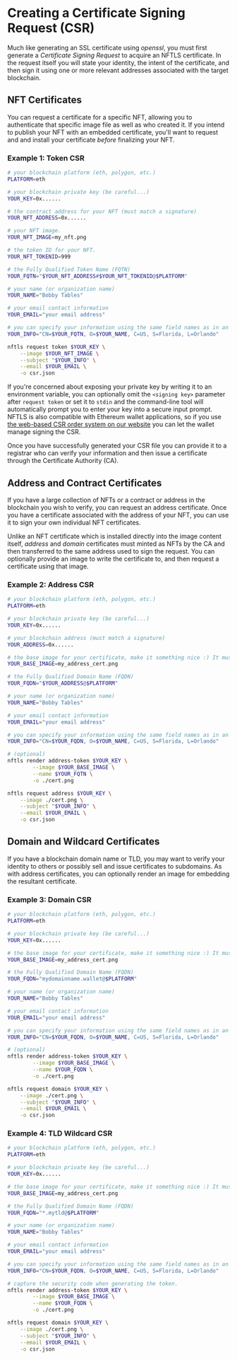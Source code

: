 # Creating a Certificate Signing Request (CSR)

Much like generating an SSL certificate using *openssl*, you must first generate a *Certificate Signing Request* to acquire an NFTLS certificate. In the request itself you will state your identity, the intent of the certificate, and then sign it using one or more relevant addresses associated with the target blockchain.

## NFT Certificates
You can request a certificate for a specific NFT, allowing you to authenticate that specific image file as well as who created it. If you intend to publish your NFT with an embedded certificate, you'll want to request and and install your certificate *before* finalizing your NFT.

### Example 1: Token CSR
```bash
# your blockchain platform (eth, polygon, etc.)
PLATFORM=eth

# your blockchain private key (be careful...)
YOUR_KEY=0x......

# the contract address for your NFT (must match a signature)
YOUR_NFT_ADDRESS=0x......

# your NFT image.
YOUR_NFT_IMAGE=my_nft.png

# the token ID for your NFT.
YOUR_NFT_TOKENID=999

# the Fully Qualified Token Name (FQTN)
YOUR_FQTN="$YOUR_NFT_ADDRESS#$YOUR_NFT_TOKENID@$PLATFORM"

# your name (or organization name)
YOUR_NAME="Bobby Tables"

# your email contact information
YOUR_EMAIL="your email address"

# you can specify your information using the same field names as in an SSL CSR.
YOUR_INFO="CN=$YOUR_FQTN, O=$YOUR_NAME, C=US, S=Florida, L=Orlando"

nftls request token $YOUR_KEY \
    --image $YOUR_NFT_IMAGE \
    --subject "$YOUR_INFO" \
    --email $YOUR_EMAIL \
    -o csr.json
```

If you're concerned about exposing your private key by writing it to an environment variable, you can optionally omit the `<signing key>` parameter after `request token` or set it to `stdin` and the command-line tool will automatically prompt you to enter your key into a secure input prompt. NFTLS is also compatible with Ethereum wallet applications, so if you use [the web-based CSR order system on our website](https://nftls.io/account) you can let the wallet manage signing the CSR.

Once you have successfully generated your CSR file you can provide it to a registrar who can verify your information and then issue a certificate through the Certificate Authority (CA).

## Address and Contract Certificates
If you have a large collection of NFTs or a contract or address in the blockchain you wish to verify, you can request an address certificate. Once you have a certificate associated with the address of your NFT, you can use it to sign your own individual NFT certificates.

Unlike an NFT certificate which is installed directly into the image content itself, *address* and *domain* certificates must minted as NFTs by the CA and then transferred to the same address used to sign the request. You can optionally provide an image to write the certificate to, and then request a certificate using that image.

### Example 2: Address CSR
```bash
# your blockchain platform (eth, polygon, etc.)
PLATFORM=eth

# your blockchain private key (be careful...)
YOUR_KEY=0x......

# your blockchain address (must match a signature)
YOUR_ADDRESS=0x......

# the base image for your certificate, make it something nice :) It must be 512x512 for address and domain certificates.
YOUR_BASE_IMAGE=my_address_cert.png

# the Fully Qualified Domain Name (FQDN)
YOUR_FQDN="$YOUR_ADDRESS@$PLATFORM"

# your name (or organization name)
YOUR_NAME="Bobby Tables"

# your email contact information
YOUR_EMAIL="your email address"

# you can specify your information using the same field names as in an SSL CSR.
YOUR_INFO="CN=$YOUR_FQDN, O=$YOUR_NAME, C=US, S=Florida, L=Orlando"

# (optional)
nftls render address-token $YOUR_KEY \
        --image $YOUR_BASE_IMAGE \
        --name $YOUR_FQTN \
        -o ./cert.png

nftls request address $YOUR_KEY \
    --image ./cert.png \
    --subject "$YOUR_INFO" \
    --email $YOUR_EMAIL \
    -o csr.json
```

## Domain and Wildcard Certificates
If you have a blockchain domain name or TLD, you may want to verify your identity to others or possibly sell and issue certificates to subdomains. As with address certificates, you can optionally render an image for embedding the resultant certificate.

### Example 3: Domain CSR
```bash
# your blockchain platform (eth, polygon, etc.)
PLATFORM=eth

# your blockchain private key (be careful...)
YOUR_KEY=0x......

# the base image for your certificate, make it something nice :) It must be 512x512 for address and domain certificates.
YOUR_BASE_IMAGE=my_address_cert.png

# the Fully Qualified Domain Name (FQDN)
YOUR_FQDN="mydomainname.wallet@$PLATFORM"

# your name (or organization name)
YOUR_NAME="Bobby Tables"

# your email contact information
YOUR_EMAIL="your email address"

# you can specify your information using the same field names as in an SSL CSR.
YOUR_INFO="CN=$YOUR_FQDN, O=$YOUR_NAME, C=US, S=Florida, L=Orlando"

# (optional)
nftls render address-token $YOUR_KEY \
        --image $YOUR_BASE_IMAGE \
        --name $YOUR_FQDN \
        -o ./cert.png

nftls request domain $YOUR_KEY \
    --image ./cert.png \
    --subject "$YOUR_INFO" \
    --email $YOUR_EMAIL \
    -o csr.json
```

### Example 4: TLD Wildcard CSR
```bash
# your blockchain platform (eth, polygon, etc.)
PLATFORM=eth

# your blockchain private key (be careful...)
YOUR_KEY=0x......

# the base image for your certificate, make it something nice :) It must be 512x512 for address and domain certificates.
YOUR_BASE_IMAGE=my_address_cert.png

# the Fully Qualified Domain Name (FQDN)
YOUR_FQDN="*.mytld@$PLATFORM"

# your name (or organization name)
YOUR_NAME="Bobby Tables"

# your email contact information
YOUR_EMAIL="your email address"

# you can specify your information using the same field names as in an SSL CSR.
YOUR_INFO="CN=$YOUR_FQDN, O=$YOUR_NAME, C=US, S=Florida, L=Orlando"

# capture the security code when generating the token.
nftls render address-token $YOUR_KEY \
        --image $YOUR_BASE_IMAGE \
        --name $YOUR_FQDN \
        -o ./cert.png

nftls request domain $YOUR_KEY \
    --image ./cert.png \
    --subject "$YOUR_INFO" \
    --email $YOUR_EMAIL \
    -o csr.json
```
